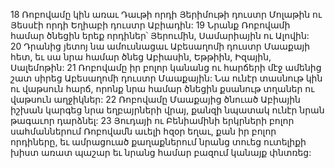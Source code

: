 18 Ռոբովամը կին առաւ Դաւթի որդի Յերիմութի դուստր Մոլաթին ու Յեսսէի որդի Եղիաբի դուստր Աբիադին: 19 Նրանք Ռոբովամի համար ծնեցին երեք որդիներ՝ Յերումին, Սամարիային ու Ալովին: 20 Դրանից յետոյ նա ամուսնացաւ Աբեսաղոմի դուստր Մաաքայի հետ, եւ սա նրա համար ծնեց Աբիասին, Եթթիին, Իզային, Սալեմոթին: 21 Ռոբովամը իր բոլոր կանանց ու հարճերի մէջ ամենից շատ սիրեց Աբեսաղոմի դուստր Մաաքային: Նա ունէր տասնութ կին ու վաթսուն հարճ, որոնք նրա համար ծնեցին քսանութ տղաներ ու վաթսուն աղջիկներ: 22 Ռոբովամը Մաաքայից ծնուած Աբիային իշխան կարգեց նրա եղբայրների վրայ, քանզի նպատակ ունէր նրան թագաւոր դարձնել: 23 Յուդայի ու Բենիամինի երկրների բոլոր սահմաններում Ռոբովամն աւելի հզօր եղաւ, քան իր բոլոր որդիները, եւ ամրացուած քաղաքներում նրանց տուեց ուտելիքի խիստ առատ պաշար եւ նրանց համար բազում կանայք փնտռեց:

